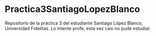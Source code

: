 # Practica3SantiagoLopezBlanco
Repositorio de la práctica 3 del estudiante Santiago López Blanco, Universidad Fidelitas. Lo intente profe, esta vez casi no pude estudiar. 
